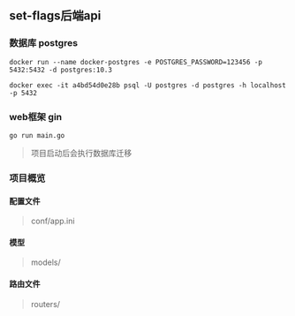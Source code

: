 ## set-flags后端api

### 数据库 postgres
```shell script
docker run --name docker-postgres -e POSTGRES_PASSWORD=123456 -p 5432:5432 -d postgres:10.3

docker exec -it a4bd54d0e28b psql -U postgres -d postgres -h localhost -p 5432
```


### web框架 gin
```shell script
go run main.go
```
> 项目启动后会执行数据库迁移

### 项目概览

#### 配置文件
> conf/app.ini

#### 模型
> models/

#### 路由文件
> routers/